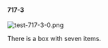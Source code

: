 #### 717-3
![test-717-3-0.png](https://github.com/lil-lab/nlvr/raw/master/nlvr/test/images/1/test-717-3-0.png "test-717-3-0.png")

There is a box with seven items.